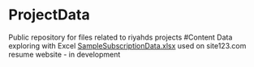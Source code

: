 # ProjectData
Public repository for files related to riyahds projects
#Content
Data exploring with Excel
[SampleSubscriptionData.xlsx](https://github.com/riyahds/ProjectData/blob/main/SampleSubscriptionData.xlsx) used on site123.com resume website - in development

